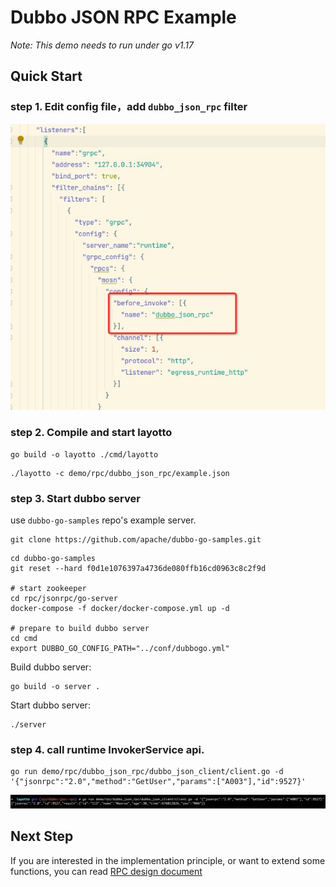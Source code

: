 # Dubbo JSON RPC Example
*Note: This demo needs to run under go v1.17*
## Quick Start
### step 1. Edit config file，add `dubbo_json_rpc` filter

![jsonrpc.jpg](/img/rpc/jsonrpc.jpg)

### step 2. Compile and start layotto

```shell @if.not.exist layotto
go build -o layotto ./cmd/layotto
```

```shell @background
./layotto -c demo/rpc/dubbo_json_rpc/example.json
```

### step 3. Start dubbo server

use `dubbo-go-samples` repo's example server.

```shell @if.not.exist dubbo-go-samples
git clone https://github.com/apache/dubbo-go-samples.git
```

```shell
cd dubbo-go-samples
git reset --hard f0d1e1076397a4736de080ffb16cd0963c8c2f9d

# start zookeeper
cd rpc/jsonrpc/go-server
docker-compose -f docker/docker-compose.yml up -d

# prepare to build dubbo server
cd cmd
export DUBBO_GO_CONFIG_PATH="../conf/dubbogo.yml"
```

Build dubbo server:

```shell @if.not.exist server
go build -o server .
```

Start dubbo server:

```shell @background.sleep 3s
./server
```

### step 4. call runtime InvokerService api.

```shell @cd ${project_path}
go run demo/rpc/dubbo_json_rpc/dubbo_json_client/client.go -d '{"jsonrpc":"2.0","method":"GetUser","params":["A003"],"id":9527}'
```

![jsonrpc.jpg](/img/rpc/jsonrpcresult.jpg)

## Next Step

If you are interested in the implementation principle, or want to extend some functions, you can read [RPC design document](design/rpc/rpc-design-doc.md)
